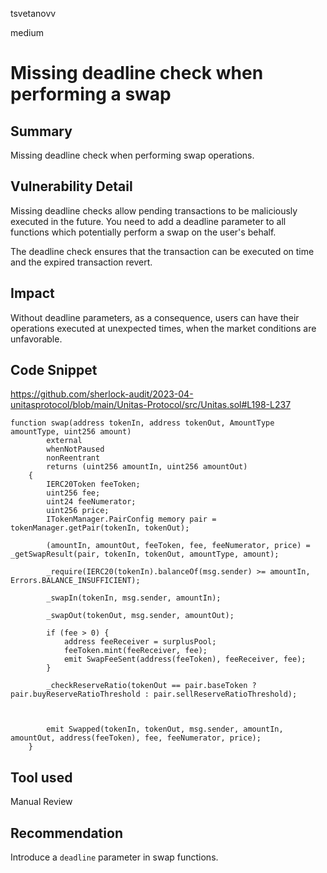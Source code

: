 tsvetanovv

medium

# Missing deadline check when performing a swap

## Summary

Missing deadline check when performing swap operations.

## Vulnerability Detail

Missing deadline checks allow pending transactions to be maliciously executed in the future. You need to add a deadline parameter to all functions which potentially perform a swap on the user's behalf.

The deadline check ensures that the transaction can be executed on time and the expired transaction revert.

## Impact

Without deadline parameters, as a consequence, users can have their operations executed at unexpected times, when the market conditions are unfavorable.

## Code Snippet

https://github.com/sherlock-audit/2023-04-unitasprotocol/blob/main/Unitas-Protocol/src/Unitas.sol#L198-L237

```solidity
function swap(address tokenIn, address tokenOut, AmountType amountType, uint256 amount)
        external
        whenNotPaused
        nonReentrant
        returns (uint256 amountIn, uint256 amountOut)
    {
        IERC20Token feeToken;
        uint256 fee;
        uint24 feeNumerator;
        uint256 price;
        ITokenManager.PairConfig memory pair = tokenManager.getPair(tokenIn, tokenOut);
  
        (amountIn, amountOut, feeToken, fee, feeNumerator, price) = _getSwapResult(pair, tokenIn, tokenOut, amountType, amount);

        _require(IERC20(tokenIn).balanceOf(msg.sender) >= amountIn, Errors.BALANCE_INSUFFICIENT);

        _swapIn(tokenIn, msg.sender, amountIn);

        _swapOut(tokenOut, msg.sender, amountOut);

        if (fee > 0) {
            address feeReceiver = surplusPool;
            feeToken.mint(feeReceiver, fee);
            emit SwapFeeSent(address(feeToken), feeReceiver, fee);
        }

        _checkReserveRatio(tokenOut == pair.baseToken ? pair.buyReserveRatioThreshold : pair.sellReserveRatioThreshold);

  

        emit Swapped(tokenIn, tokenOut, msg.sender, amountIn, amountOut, address(feeToken), fee, feeNumerator, price);
    }
```
## Tool used

Manual Review

## Recommendation

Introduce a `deadline` parameter in swap functions.